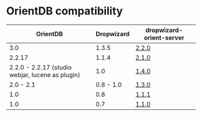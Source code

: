 # OrientDB compatibility

OrientDB | Dropwizard | dropwizard-orient-server
----------|---|------
3.0 | 1.3.5 | [2.2.0](http://xvik.github.io/dropwizard-orient-server/2.2.0) | 
 2.2.17 |  1.1.4 | [2.1.0](http://xvik.github.io/dropwizard-orient-server/2.1.0)
2.2.0 - 2.2.17 (studio webjar, lucene as plugin) | 1.0 | [1.4.0](https://github.com/xvik/dropwizard-orient-server/tree/1.4.0)
2.0 - 2.1 | 0.8 - 1.0 | [1.3.0](https://github.com/xvik/dropwizard-orient-server/tree/1.3.0)
1.0 | 0.8 | [1.1.1](https://github.com/xvik/dropwizard-orient-server/tree/dw-0.8-orient-1.x)
1.0 | 0.7 | [1.1.0](https://github.com/xvik/dropwizard-orient-server/tree/dw-0.7)